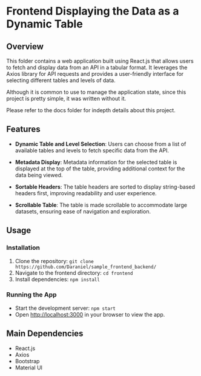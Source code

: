 # Frontend Displaying the Data as a Dynamic Table

## Overview

This folder contains a web application built using React.js that allows users to fetch and display data from an API in a
tabular format. It leverages the Axios library for API requests and provides a user-friendly interface for selecting
different tables and levels of data.

Although it is common to use to manage the application state, since this project is pretty simple, it was written
without it.

Please refer to the docs folder for indepth details about this project.

## Features

- **Dynamic Table and Level Selection**: Users can choose from a list of available tables and levels to fetch specific
  data from the API.

- **Metadata Display**: Metadata information for the selected table is displayed at the top of the table, providing
  additional context for the data being viewed.

- **Sortable Headers**: The table headers are sorted to display string-based headers first, improving readability and
  user experience.

- **Scrollable Table**: The table is made scrollable to accommodate large datasets, ensuring ease of navigation and
  exploration.

## Usage

### Installation

1. Clone the repository: `git clone https://github.com/Daraniel/sample_frontend_backend/`
2. Navigate to the frontend directory: `cd frontend`
3. Install dependencies: `npm install`

### Running the App

- Start the development server: `npm start`
- Open [http://localhost:3000](http://localhost:3000) in your browser to view the app.

## Main Dependencies

- React.js
- Axios
- Bootstrap
- Material UI
